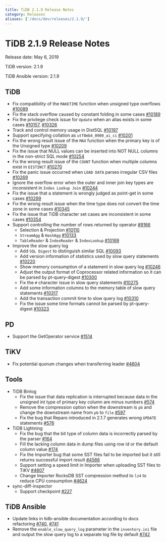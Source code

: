 ```yaml
---
title: TiDB 2.1.9 Release Notes
category: Releases
aliases: ['/docs/dev/releases/2.1.9/']
---
```


# TiDB 2.1.9 Release Notes

Release date: May 6, 2019

TiDB version: 2.1.9

TiDB Ansible version: 2.1.9

## TiDB

- Fix compatibility of the `MAKETIME` function when unsigned type overflows [#10089](https://github.com/pingcap/tidb/pull/10089)
- Fix the stack overflow caused by constant folding in some cases [#10189](https://github.com/pingcap/tidb/pull/10189)
- Fix the privilege check issue for `Update` when an alias exists in some cases [#10157](https://github.com/pingcap/tidb/pull/10157), [#10326](https://github.com/pingcap/tidb/pull/10326)
- Track and control memory usage in DistSQL [#10197](https://github.com/pingcap/tidb/pull/10197)
- Support specifying collation as `utf8mb4_0900_ai_ci` [#10201](https://github.com/pingcap/tidb/pull/10201)
- Fix the wrong result issue of the `MAX` function when the primary key is of the Unsigned type [#10209](https://github.com/pingcap/tidb/pull/10209)
- Fix the issue that NULL values can be inserted into NOT NULL columns in the non-strict SQL mode [#10254](https://github.com/pingcap/tidb/pull/10254)
- Fix the wrong result issue of the `COUNT` function when multiple columns exist in `DISTINCT` [#10270](https://github.com/pingcap/tidb/pull/10270)
- Fix the panic issue occurred when `LOAD DATA` parses irregular CSV files [#10269](https://github.com/pingcap/tidb/pull/10269)
- Ignore the overflow error when the outer and inner join key types are inconsistent in `Index Lookup Join` [#10244](https://github.com/pingcap/tidb/pull/10244)
- Fix the issue that a statement is wrongly judged as point-get in some cases [#10299](https://github.com/pingcap/tidb/pull/10299)
- Fix the wrong result issue when the time type does not convert the time zone in some cases [#10345](https://github.com/pingcap/tidb/pull/10345)
- Fix the issue that TiDB character set cases are inconsistent in some cases [#10354](https://github.com/pingcap/tidb/pull/10354)
- Support controlling the number of rows returned by operator [#9166](https://github.com/pingcap/tidb/issues/9166)
    - Selection & Projection [#10110](https://github.com/pingcap/tidb/pull/10110)
    - `StreamAgg` & `HashAgg` [#10133](https://github.com/pingcap/tidb/pull/10133)
    - `TableReader` & `IndexReader` & `IndexLookup` [#10169](https://github.com/pingcap/tidb/pull/10169)
- Improve the slow query log
    - Add `SQL Digest` to distinguish similar SQL [#10093](https://github.com/pingcap/tidb/pull/10093)
    - Add version information of statistics used by slow query statements [#10220](https://github.com/pingcap/tidb/pull/10220)
    - Show memory consumption of a statement in slow query log [#10246](https://github.com/pingcap/tidb/pull/10246)
    - Adjust the output format of Coprocessor related information so it can be parsed by pt-query-digest [#10300](https://github.com/pingcap/tidb/pull/10300)
    - Fix the `#` character issue in slow query statements [#10275](https://github.com/pingcap/tidb/pull/10275)
    - Add some information columns to the memory table of slow query statements  [#10317](https://github.com/pingcap/tidb/pull/10317)
    - Add the transaction commit time to slow query log [#10310](https://github.com/pingcap/tidb/pull/10310)
    - Fix the issue some time formats cannot be parsed by pt-query-digest [#10323](https://github.com/pingcap/tidb/pull/10323)

## PD

- Support the GetOperator service [#1514](https://github.com/pingcap/pd/pull/1514)

## TiKV

- Fix potential quorum changes when transferring leader [#4604](https://github.com/tikv/tikv/pull/4604)

## Tools

- TiDB Binlog
    - Fix the issue that data replication is interrupted because data in the unsigned int type of primary key column are minus numbers [#574](https://github.com/pingcap/tidb-binlog/pull/574)
    - Remove the compression option when the downstream is `pb` and change the downstream name from `pb` to `file` [#597](https://github.com/pingcap/tidb-binlog/pull/575)
    - Fix the bug that Reparo introduced in 2.1.7 generates wrong `UPDATE` statements [#576](https://github.com/pingcap/tidb-binlog/pull/576)
- TiDB Lightning
    - Fix the bug that the bit type of column data is incorrectly parsed by the parser [#164](https://github.com/pingcap/tidb-lightning/pull/164)
    - Fill the lacking column data in dump files using row id or the default column value [#174](https://github.com/pingcap/tidb-lightning/pull/174)
    - Fix the Importer bug that some SST files fail to be imported but it still returns successful import result [#4566](https://github.com/tikv/tikv/pull/4566)
    - Support setting a speed limit in Importer when uploading SST files to TiKV [#4607](https://github.com/tikv/tikv/pull/4607)
    - Change Importer RocksDB SST compression method to `lz4` to reduce CPU consumption [#4624](https://github.com/tikv/tikv/pull/4624)
- sync-diff-inspector
    - Support checkpoint [#227](https://github.com/pingcap/tidb-tools/pull/227)

## TiDB Ansible

- Update links in tidb-ansible documentation according to docs refactoring [#740](https://github.com/pingcap/tidb-ansible/pull/740), [#741](https://github.com/pingcap/tidb-ansible/pull/741)
- Remove the `enable_slow_query_log` parameter in the `inventory.ini` file and output the slow query log to a separate log file by default [#742](https://github.com/pingcap/tidb-ansible/pull/742)
